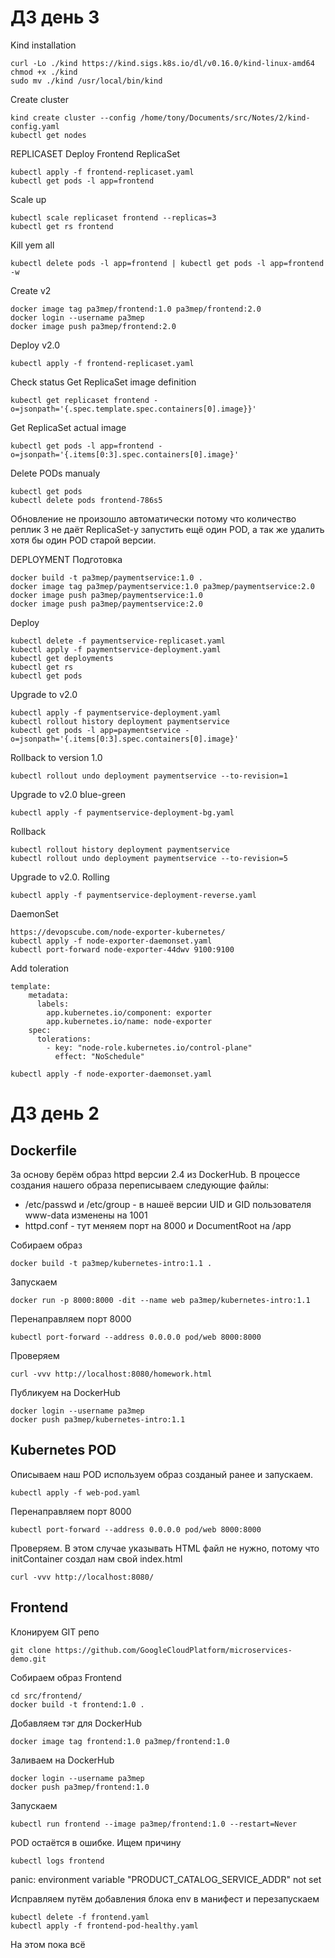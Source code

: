 <H1>ДЗ день 3</H1>
Kind installation
<pre><code>curl -Lo ./kind https://kind.sigs.k8s.io/dl/v0.16.0/kind-linux-amd64
chmod +x ./kind
sudo mv ./kind /usr/local/bin/kind</pre></code>

Create cluster
<pre><code>kind create cluster --config /home/tony/Documents/src/Notes/2/kind-config.yaml
kubectl get nodes</pre></code>

REPLICASET
Deploy Frontend ReplicaSet
<pre><code>kubectl apply -f frontend-replicaset.yaml
kubectl get pods -l app=frontend</pre></code>

Scale up
<pre><code>kubectl scale replicaset frontend --replicas=3
kubectl get rs frontend</pre></code>

Kill yem all
<pre><code>kubectl delete pods -l app=frontend | kubectl get pods -l app=frontend -w</pre></code>

Create v2
<pre><code>docker image tag pa3mep/frontend:1.0 pa3mep/frontend:2.0
docker login --username pa3mep
docker image push pa3mep/frontend:2.0</pre></code>

Deploy v2.0
<pre><code>kubectl apply -f frontend-replicaset.yaml</pre></code>

Check status
Get ReplicaSet image definition
<pre><code>kubectl get replicaset frontend -o=jsonpath='{.spec.template.spec.containers[0].image}}'</pre></code>

Get ReplicaSet actual image
<pre><code>kubectl get pods -l app=frontend -o=jsonpath='{.items[0:3].spec.containers[0].image}'</pre></code>

Delete PODs manualy
<pre><code>kubectl get pods
kubectl delete pods frontend-786s5</pre></code>

Обновление не произошло автоматически потому что количество реплик 3 не даёт ReplicaSet-у 
запустить ещё один POD, а так же удалить хотя бы один POD старой версии.

DEPLOYMENT
Подготовка
<pre><code>docker build -t pa3mep/paymentservice:1.0 .
docker image tag pa3mep/paymentservice:1.0 pa3mep/paymentservice:2.0
docker image push pa3mep/paymentservice:1.0
docker image push pa3mep/paymentservice:2.0</pre></code>

Deploy
<pre><code>kubectl delete -f paymentservice-replicaset.yaml
kubectl apply -f paymentservice-deployment.yaml
kubectl get deployments
kubectl get rs
kubectl get pods</pre></code>

Upgrade to v2.0
<pre><code>kubectl apply -f paymentservice-deployment.yaml
kubectl rollout history deployment paymentservice
kubectl get pods -l app=paymentservice -o=jsonpath='{.items[0:3].spec.containers[0].image}'</pre></code>

Rollback to version 1.0
<pre><code>kubectl rollout undo deployment paymentservice --to-revision=1</pre></code>

Upgrade to v2.0 blue-green
<pre><code>kubectl apply -f paymentservice-deployment-bg.yaml</pre></code>
Rollback
<pre><code>kubectl rollout history deployment paymentservice
kubectl rollout undo deployment paymentservice --to-revision=5</pre></code>

Upgrade to v2.0. Rolling
<pre><code>kubectl apply -f paymentservice-deployment-reverse.yaml</pre></code>

DaemonSet
<pre><code>https://devopscube.com/node-exporter-kubernetes/
kubectl apply -f node-exporter-daemonset.yaml
kubectl port-forward node-exporter-44dwv 9100:9100</pre></code>

Add toleration
<pre><code>template:
    metadata:
      labels:
        app.kubernetes.io/component: exporter
        app.kubernetes.io/name: node-exporter
    spec:
      tolerations:
        - key: "node-role.kubernetes.io/control-plane"
          effect: "NoSchedule"

kubectl apply -f node-exporter-daemonset.yaml</pre></code>

<H1>ДЗ день 2</H1>
<H2> Dockerfile </H2>
За основу берём образ httpd версии 2.4 из DockerHub. В процессе создания нашего образа переписываем следующие файлы:

* /etc/passwd и /etc/group - в нашеё версии UID и GID пользователя www-data изменены на 1001
* httpd.conf - тут меняем порт на 8000 и DocumentRoot на /app

Собираем образ 
<pre><code>docker build -t pa3mep/kubernetes-intro:1.1 .</pre></code>

Запускаем
<pre><code>docker run -p 8000:8000 -dit --name web pa3mep/kubernetes-intro:1.1</pre></code>

Перенаправляем порт 8000
<pre><code>kubectl port-forward --address 0.0.0.0 pod/web 8000:8000</pre></code>

Проверяем
<pre><code>curl -vvv http://localhost:8080/homework.html</pre></code>

Публикуем на DockerHub
<pre><code>docker login --username pa3mep
docker push pa3mep/kubernetes-intro:1.1</pre></code>

<H2>Kubernetes POD</H2>
Описываем наш POD используем образ созданый ранее и запускаем.
<pre><code>kubectl apply -f web-pod.yaml</pre></code>

Перенаправляем порт 8000
<pre><code>kubectl port-forward --address 0.0.0.0 pod/web 8000:8000</pre></code>

Проверяем. В этом случае указывать HTML файл не нужно, потому что initContainer создал нам свой index.html
<pre><code>curl -vvv http://localhost:8080/</pre></code>

<H2>Frontend</H2>

Клонируем GIT репо
<pre><code>git clone https://github.com/GoogleCloudPlatform/microservices-demo.git</pre></code>

Собираем образ Frontend
<pre><code>cd src/frontend/
docker build -t frontend:1.0 .</pre></code>

Добавляем тэг для DockerHub
<pre><code>docker image tag frontend:1.0 pa3mep/frontend:1.0</pre></code>

Заливаем на DockerHub
<pre><code>docker login --username pa3mep
docker push pa3mep/frontend:1.0</pre></code>

Запускаем
<pre><code>kubectl run frontend --image pa3mep/frontend:1.0 --restart=Never</pre></code>

POD остаётся в ошибке. Ищем причину
<pre><code>kubectl logs frontend</pre></code>

panic: environment variable "PRODUCT_CATALOG_SERVICE_ADDR" not set

Исправляем путём добавления блока env в манифест и перезапускаем
<pre><code>kubectl delete -f frontend.yaml
kubectl apply -f frontend-pod-healthy.yaml</pre></code>

На этом пока всё

